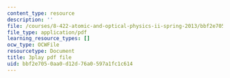 ```yaml
---
content_type: resource
description: ''
file: /courses/8-422-atomic-and-optical-physics-ii-spring-2013/bbf2e7050aa0d12d76a0597a1fc1c614_r6OUO3an7-0.pdf
file_type: application/pdf
learning_resource_types: []
ocw_type: OCWFile
resourcetype: Document
title: 3play pdf file
uid: bbf2e705-0aa0-d12d-76a0-597a1fc1c614
---
```

